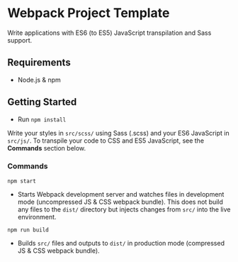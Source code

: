 # Webpack Project Template
Write applications with ES6 (to ES5) JavaScript transpilation and Sass support.

## Requirements
* Node.js & npm

## Getting Started
* Run `npm install`

Write your styles in `src/scss/` using Sass (.scss) and your ES6 JavaScript in `src/js/`. To transpile your code to CSS and ES5 JavaScript, see the **Commands** section below. 

### Commands
`npm start` 
* Starts Webpack development server and watches files in development mode (uncompressed JS & CSS webpack bundle). This does not build any files to the `dist/` directory but injects changes from `src/` into the live environment.

`npm run build`
* Builds `src/` files and outputs to `dist/` in production mode (compressed JS & CSS webpack bundle).